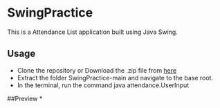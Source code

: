 # SwingPractice

This is a Attendance List application built using Java Swing.

## Usage

 * Clone the repository or Download the .zip file from [here](https://github.com/Santhoshkumar32/SwingPractice/archive/refs/heads/main.zip)
 * Extract the folder SwingPractice-main and navigate to the base root.
 * In the terminal, run the command java attendance.UserInput

##Preview
 *
 
